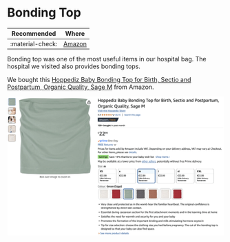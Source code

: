 # Bonding Top

| Recommended | Where |
| ----------- | ---------- |
| :material-check:       |   [Amazon](https://amzn.eu/d/1Xr5aN1)   |

Bonding top was one of the most useful items in our hospital bag. The hospital we visited also provides bonding tops.

We bought this [Hoppediz Baby Bonding Top for Birth, Sectio and Postpartum, Organic Quality, Sage M](https://amzn.eu/d/1Xr5aN1) from Amazon.

![Hoppediz Baby Bonding Top](assets/hoppediz_bonding_top.png)
